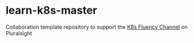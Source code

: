 # learn-k8s-master
Collaboration  template repository to support the [K8s Fluency Channel](https://app.pluralsight.com/channels/details/7e329816-fa2b-4b66-8270-0f024e72afa8) on Pluralsight
